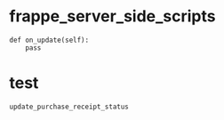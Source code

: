 # frappe_server_side_scripts
    def on_update(self):
        pass
    
# test
    update_purchase_receipt_status
